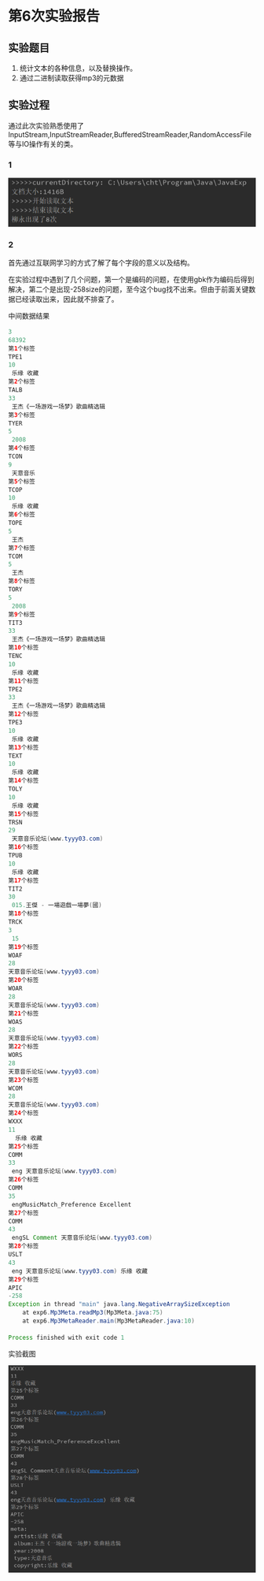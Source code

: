 # 第6次实验报告

## 实验题目

1. 统计文本的各种信息，以及替换操作。
2. 通过二进制读取获得mp3的元数据

## 实验过程

通过此次实验熟悉使用了InputStream,InputStreamReader,BufferedStreamReader,RandomAccessFile等与IO操作有关的类。

### 1

![](../.image/e7.png)

### 2

首先通过互联网学习的方式了解了每个字段的意义以及结构。

在实验过程中遇到了几个问题，第一个是编码的问题，在使用gbk作为编码后得到解决，第二个是出现-258size的问题，至今这个bug找不出来。但由于前面关键数据已经读取出来，因此就不排查了。

中间数据结果

```java
3
68392
第1个标签
TPE1
10
 乐缘 收藏
第2个标签
TALB
33
 王杰《一场游戏一场梦》歌曲精选辑
第3个标签
TYER
5
 2008
第4个标签
TCON
9
 天意音乐
第5个标签
TCOP
10
 乐缘 收藏
第6个标签
TOPE
5
 王杰
第7个标签
TCOM
5
 王杰
第8个标签
TORY
5
 2008
第9个标签
TIT3
33
 王杰《一场游戏一场梦》歌曲精选辑
第10个标签
TENC
10
 乐缘 收藏
第11个标签
TPE2
33
 王杰《一场游戏一场梦》歌曲精选辑
第12个标签
TPE3
10
 乐缘 收藏
第13个标签
TEXT
10
 乐缘 收藏
第14个标签
TOLY
10
 乐缘 收藏
第15个标签
TRSN
29
 天意音乐论坛(www.tyyy03.com)
第16个标签
TPUB
10
 乐缘 收藏
第17个标签
TIT2
30
 015.王傑 - 一場遊戲一場夢(國)
第18个标签
TRCK
3
 15
第19个标签
WOAF
28
天意音乐论坛(www.tyyy03.com)
第20个标签
WOAR
28
天意音乐论坛(www.tyyy03.com)
第21个标签
WOAS
28
天意音乐论坛(www.tyyy03.com)
第22个标签
WORS
28
天意音乐论坛(www.tyyy03.com)
第23个标签
WCOM
28
天意音乐论坛(www.tyyy03.com)
第24个标签
WXXX
11
  乐缘 收藏
第25个标签
COMM
33
 eng 天意音乐论坛(www.tyyy03.com)
第26个标签
COMM
35
 engMusicMatch_Preference Excellent
第27个标签
COMM
43
 engSL Comment 天意音乐论坛(www.tyyy03.com)
第28个标签
USLT
43
 eng 天意音乐论坛(www.tyyy03.com) 乐缘 收藏
第29个标签
APIC
-258
Exception in thread "main" java.lang.NegativeArraySizeException
	at exp6.Mp3Meta.readMp3(Mp3Meta.java:75)
	at exp6.Mp3MetaReader.main(Mp3MetaReader.java:10)

Process finished with exit code 1
```

实验截图

![1](../.image/e6.png)